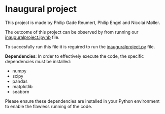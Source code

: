 # Inaugural project

This project is made by Philip Gade Reumert, Philip Engel and Nicolai Møller.

The outcome of this project can be observed by from running our [inauguralproject.ipynb](inauguralproject.ipynb) file. 


To succesfully run this file it is reguired to run the [inauguralproject.py](inauguralproject.py) file.

**Dependencies**: In order to effectively execute the code, the specific dependencies must be installed:

 - numpy
 - scipy
 - pandas
 - matplotlib
 - seaborn


Please ensure these dependencies are installed in your Python environment to enable the flawless running of the code.

